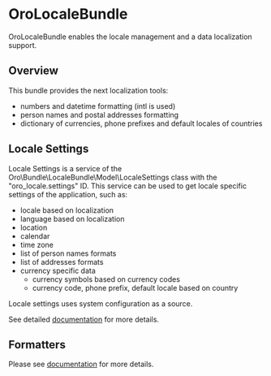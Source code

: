 # OroLocaleBundle

OroLocaleBundle enables the locale management and a data localization support.

## Overview

This bundle provides the next localization tools:

- numbers and datetime formatting (intl is used)
- person names and postal addresses formatting
- dictionary of currencies, phone prefixes and default locales of countries

## Locale Settings

Locale Settings is a service of the Oro\Bundle\LocaleBundle\Model\LocaleSettings class with the "oro_locale.settings" ID.
This service can be used to get locale specific settings of the application, such as:
* locale based on localization
* language based on localization
* location
* calendar
* time zone
* list of person names formats
* list of addresses formats
* currency specific data
  * currency symbols based on currency codes
  * currency code, phone prefix, default locale based on country

Locale settings uses system configuration as a source.

See detailed [documentation](./Resources/doc/reference/locale-settings.md) for more details.

## Formatters

Please see [documentation](./Resources/doc/index.md) for more details.
